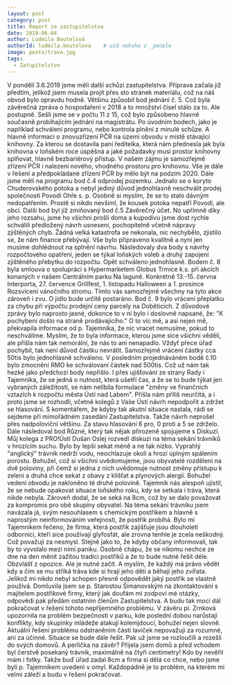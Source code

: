 ```yaml
---
layout: post
category: post
title: Report ze zastupitelstva   
date: 2019-06-04
author: Ludmila Beutelová
authorId: ludmila.beutelova    # uid nekoho z _people
image: posts/trava.jpg
tags:
  - Zatupitelstvo
---
```



V pondělí 3.6.2019 jsme měli další schůzi zastupitelstva. Příprava začala již předtím, jelikož jsem musela projít přes sto stránek materiálu, což na náš obvod bylo opravdu hodně. Většinu způsobil bod jednání č. 5. Což byla závěrečná zpráva o hospodaření v 2018 a to množství čísel stálo za to. Ale postupně. Sešli jsme se v počtu 11 z 15, což bylo způsobeno hlavně současně probíhajícím jednání na magistrátu. 
Po úvodním bodech, jako je například schválení programu, nebo kontrola plnění z minulé schůze. A hlavně informaci o znovuzřízení PČR na území obvodu v místě stávající knihovny. Za kterou se dostavila paní ředitelka, která nám přednesla jak byla knihovna v loňském roce úspěšná a jaké požadavky musí prostor knihovny splňovat, hlavně bezbariérový přístup. V našem zájmu je samozřejmě zřízení PČR i nalezení nového, vhodného prostoru pro knihovnu. Vše je dále v řešení a předpokládané zřízení PČR by mělo být na podzim 2020.
Dále jsme měli na programu bod č.4 odprodej pozemku. Jednalo se o koryto Chuderovského potoka a nebyl jediný důvod jednohlasně neschválit prodej společnosti Povodí Ohře s. p. Osobně si myslím, že se to stalo dávným nedopatřením. Prostě si nikdo nevšiml, že kousek potoka nepatří Povodí, ale obci. 
Další bod byl již zmiňovaný bod č.5 Závěrečný účet. No upřímně díky jeho rozsahu, jsme ho všichni prošli doma a kupodivu jsme dost rychle schválili předložený návrh usnesení, pochopitelně včetně nápravy zjištěných chyb. Žádná velká katastrofa se nekonala, nic nechybělo, zjistilo se, že nám finance přebývají. Vše bylo připraveno kvalitně a nyní jen musíme dohlédnout na splnění návrhu. 
Následovaly dva body s návrhy rozpočtového opatření, jeden se týkal loňských voleb a druhý zapojení zjištěného přebytku do rozpočtu. Opět schváleno jednohlasně. 
Bodem č. 8 byla smlouva o spolupráci s Hypermarketem Globus Trmice k.s. při akcích konaných v našem Centrálním parku Na laguně. Konkrétně 13.-15. června Interporta, 27. července Grillfest, 1. listopadu Halloween a 1. prosince Rozsvícení vánočního stromu. Tímto vás samozřejmě všechny na tyto akce zároveň i zvu. O jídlo bude určitě postaráno.
Bod č. 9 bylo vrácení přeplatku za chybu při výpočtu prodejní ceny parcely na Doběticích. Z důvodové zprávy bylo naprosto jasné, dokonce to v ní bylo i doslovně napsané, že: "K pochybení došlo na straně prodávajícího." O to víc mě, a asi nejen mě, překvapila informace od p. Tajemníka, že nic vracet nemusíme, pokud to neschválíme. Myslím, že to byla informace, kterou jsme sice všichni věděli, ale přišla nám tak nemorální, že nás to ani nenapadlo. Vždyť přece úřad pochybil, tak není důvod částku nevrátit. Samozřejmě vrácení částky cca 50tis bylo jednohlasně schváleno. 
V posledním projednáváném bodě č.10  bylo zmocnění RMO ke schválovaní částek nad 500tis. Což už nám tak hezké jako předchozí body nepřišlo. I přes ujišťování ze strany Rady i Tajemníka, že se jedná o nutnost, která ušetří čas, a že se to bude týkat jen vybraných záležitostí, se nám nelíbila formulace "změny ve finančních vztazích k rozpočtu města Ústí nad Labem". Přišla nám příliš neurčitá, a i proto jsme se rozhodli, včetně kolegů z Vaše Ústí návrh nepodpořit a zdržet se hlasování. S komentářem, že kdyby tak akutní situace nastala, rádi se sejdeme při mimořádném zasedání Zastupitelstva. Takže návrh neprošel přes nadpoloviční většinu. Za stavu hlasování 6 pro, 0 proti a 5 se zdrželo. 
Dále následoval bod Různé, který tak nějak přirozeně spojujeme s Diskuzí. Můj kolega z PRO!Ústí Dušan Oslej rozvedl diskuzi na téma sekání trávníků v hrozícím suchu. Bylo by lepší sekat méně a ne tak nízko. Vyprahlý "anglický" trávník nedrží vodu, neochlazuje okolí a hrozí úplným spálením porostu. Bohužel, což si všichni uvědomujeme, jsou obyvatelé rozděleni na dvě poloviny, při čemž si jedna z nich uvědomuje nutnost změny přístupu k zeleni a druhá chce sekat z obavy z klíšťat a plynových alergií. Bohužel vedení obvodu je nakloněno té druhé polovině. Tajemník nás alespoň ujistil, že se nebude opakovat situace loňského roku, kdy se setkala i tráva, která nikde nebyla. Zároveň dodal, že se seká na 8cm, což by se dalo považovat za kompromis pro obě skupiny obyvatel. 
Na téma sekání trávníku jsem navázala já, svým nesouhlasem s chemickým postřikem a hlavně s naprostým neinformováním veřejnosti, že postřik probíhá. Bylo mi Tajemníkem řečeno, že firma, která postřik zajišťuje jsou dlouholetí odborníci, kteří sice používají glyfosfát, ale zrovna tenhle je zcela neškodný. Což považuji za nesmysl. Stejně jako to, že kdyby občany informovali, tak by to vyvolalo mezi nimi paniku. Osobně chápu, že se nikomu nechce ze dne na den měnit zažitou tradici postřiků a že to bude nutné řešit déle. Obzvlášť z opozice. Ale je nutné začít. A myslím, že každý má právo vědět kdy a čím se mu stříká tráva kde si hrají jeho děti a běhají jeho zvířata. Jelikož mi nikdo nebyl schopen přesně odpovědět jaký postřik se vlastně používá. Domluvila jsem se p. Starostou Šimanovským na zkontaktování s majitelem postřikové firmy, který jak doufám mi zodpoví mé otázky, odpovědi pak předám ostatním členům Zastupitelstva. A budu tak moci dál pokračovat v řešení tohoto nepříjemného problému. 
V závěru pí. Zrnková upozornila na problém bezpečnosti v parku, kde poslední dobou narůstají konflikty, kdy skupinky mládeže atakují kolemjdoucí, bohužel nejen slovně. Aktuální řešení problému odstraněním části laviček nepovažuji za rozumné, ani za účinné. Situace se bude dále řešit. 
Pak už jsme se rozloučili a rozešli do svých domovů. A perlička na závěr? Přijela jsem domů a před vchodem byl čerstvě posekaný trávník, maximálně na čtyři centimetry! Kdo by nevěřil mám i fotky. Takže buď úřad zadal 8cm a firma si dělá co chce, nebo jsme byli p. Tajemníkem uvedeni v omyl. Každopádně je to problém, na kterém mi velmi záleží a budu v řešení pokračovat.

